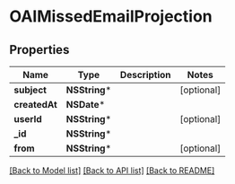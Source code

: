 # OAIMissedEmailProjection

## Properties
Name | Type | Description | Notes
------------ | ------------- | ------------- | -------------
**subject** | **NSString*** |  | [optional] 
**createdAt** | **NSDate*** |  | 
**userId** | **NSString*** |  | [optional] 
**_id** | **NSString*** |  | 
**from** | **NSString*** |  | [optional] 

[[Back to Model list]](../README#documentation-for-models) [[Back to API list]](../README#documentation-for-api-endpoints) [[Back to README]](../README)



